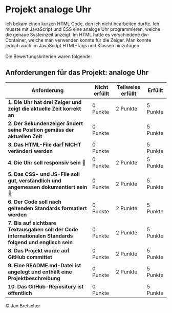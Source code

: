 # Projekt analoge Uhr
Ich bekam einen kurzen HTML Code, den ich nicht bearbeiten durfte. Ich musste mit JavaScript und CSS eine analoge Uhr programmieren, welche die genaue Systemzeit anzeigt. Im HTML hatte es verschiedene div-Container, welche man verwenden konnte für die Zeiger. Man konnte jedoch auch im JavaScript HTML-Tags und Klassen hinzufügen.
<br>
<br>
Die Bewertungskriterien waren folgende:
<br>
## Anforderungen für das Projekt: analoge Uhr

| **Anforderung**                                                                 | **Nicht erfüllt** | **Teilweise erfüllt** | **Erfüllt** |
|---------------------------------------------------------------------------------|--------------------|------------------------|-------------|
| **1. Die Uhr hat drei Zeiger und zeigt die aktuelle Zeit korrekt an**           | 0 Punkte           | 2 Punkte               | 5 Punkte    |
| **2. Der Sekundenzeiger ändert seine Position gemäss der aktuellen Zeit**        | 0 Punkte           |                        | 5 Punkte    |
| **3. Das HTML-File darf NICHT verändert werden**                                | 0 Punkte           |                        | 5 Punkte    |
| **4. Die Uhr soll responsiv sein 📱**                                           | 0 Punkte           | 2 Punkte               | 5 Punkte    |
| **5. Das CSS- und JS-File soll gut, verständlich und angemessen dokumentiert sein 📓** | 0 Punkte           | 2 Punkte               | 5 Punkte    |
| **6. Der Code soll nach geltenden Standards formatiert werden**                 | 0 Punkte           | 2 Punkte               | 5 Punkte    |
| **7. Bis auf sichtbare Textausgaben soll der Code internationalen Standards folgend und englisch sein** | 0 Punkte           | 2 Punkte               | 5 Punkte    |
| **8. Das Projekt wurde auf GitHub committet**                                   | 0 Punkte           | 2 Punkte               | 5 Punkte    |
| **9. Eine README.md-Datei ist angelegt und enthält eine Projektbeschreibung**   | 0 Punkte           | 2 Punkte               | 5 Punkte    |
| **10. Das GitHub-Repository ist öffentlich**                                    | 0 Punkte           |                        | 5 Punkte    |

© Jan Bretscher
